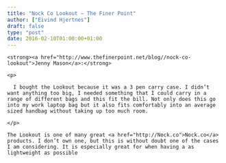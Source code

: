 ```yaml
---
title: "Nock Co Lookout — The Finer Point"
author: ["Eivind Hjertnes"]
draft: false
type: "post"
date: 2016-02-10T01:00:00+01:00
---
```


<div class="HTML">
  <div></div>

<p>

</div>

```text
<strong><a href="http://www.thefinerpoint.net/blog//nock-co-lookout">Jenny Mason</a>:</strong>
```

<div class="HTML">
  <div></div>

</p>

</div>

<div class="HTML">
  <div></div>

<blockquote>

</div>

```text
<p>

  I bought the Lookout because it was a 3 pen carry case. I didn’t want anything too big, I needed something that I could carry in a range of different bags and this fit the bill. Not only does this go into my work laptop bag but it also fits comfortably into an average sized handbag without taking up too much room.

</p>
```

<div class="HTML">
  <div></div>

</blockquote>

</div>

<div class="HTML">
  <div></div>

<p>

</div>

```text
The Lookout is one of many great <a href="http://Nock.co">Nock.co</a> products. I don’t own one, but this is without doubt one of the cases I am considering. It is especially great for when having a as lightweight as possible
```

<div class="HTML">
  <div></div>

</p>

</div>
